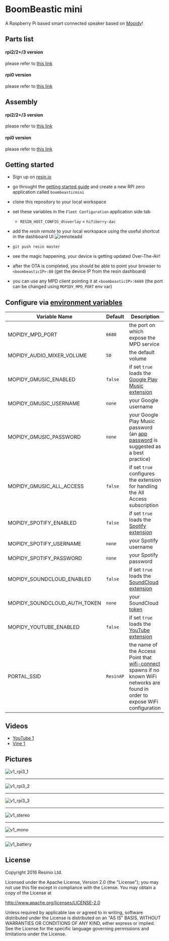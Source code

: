 # BoomBeastic mini

A Raspberry Pi based smart connected speaker based on [Mopidy](https://github.com/mopidy/mopidy)!

## Parts list

#### rpi2/2+/3 version
please refer to [this link](https://github.com/resin-io-playground/boombeastic/blob/master/docs/v1/mini/rpi3/bom.md)
#### rpi0 version
please refer to [this link](https://github.com/resin-io-playground/boombeastic/blob/master/docs/v1/mini/rpi0/bom.md)

## Assembly

#### rpi2/2+/3 version
please refer to [this link](https://github.com/resin-io-playground/boombeastic/blob/master/docs/v1/mini/rpi3/assembly.md)
#### rpi0 version
please refer to [this link](https://github.com/resin-io-playground/boombeastic/blob/master/docs/v1/mini/rpi0/assembly.md)

## Getting started

- Sign up on [resin.io](https://dashboard.resin.io/signup)
- go throught the [getting started guide](http://docs.resin.io/raspberrypi/nodejs/getting-started/) and create a new RPI zero application called `boombeasticmini`
- clone this repository to your local workspace
- set these variables in the `Fleet Configuration` application side tab

  - `RESIN_HOST_CONFIG_dtoverlay` = `hifiberry-dac`

- add the _resin remote_ to your local workspace using the useful shortcut in the dashboard UI ![remoteadd](https://raw.githubusercontent.com/resin-io-playground/boombeastic/master/docs/gitresinremote.png)
- `git push resin master`
- see the magic happening, your device is getting updated Over-The-Air!
- after the OTA is completed, you should be able to point your browser to `<boombeasticIP>:80` (get the device IP from the resin dashboard)
- you can use any MPD client pointing it at `<boombeasticIP>:6680` (the port can be changed using `MOPIDY_MPD_PORT` env var)

## Configure via [environment variables](https://docs.resin.io/management/env-vars/)
Variable Name | Default | Description
------------ | ------------- | -------------
MOPIDY_MPD_PORT | `6680` | the port on which expose the MPD service
MOPIDY_AUDIO_MIXER_VOLUME | `50` | the default volume
MOPIDY_GMUSIC_ENABLED | `false` | if set `true` loads the [Google Play Music extension](https://github.com/mopidy/mopidy-gmusic)
MOPIDY_GMUSIC_USERNAME | `none` | your Google username
MOPIDY_GMUSIC_PASSWORD | `none` | your Google Play Music password (an [app password](https://support.google.com/accounts/answer/185833) is suggested as a best practice)
MOPIDY_GMUSIC_ALL_ACCESS | `false` | if set `true` configures the extension for handling the All Access subscription
MOPIDY_SPOTIFY_ENABLED | `false` | if set `true` loads the [Spotify extension](https://github.com/mopidy/mopidy-spotify)
MOPIDY_SPOTIFY_USERNAME | `none` | your Spotify username
MOPIDY_SPOTIFY_PASSWORD | `none` | your Spotify password
MOPIDY_SOUNDCLOUD_ENABLED | `false` | if set `true` loads the [SoundCloud extension](https://github.com/mopidy/mopidy-soundcloud)
MOPIDY_SOUNDCLOUD_AUTH_TOKEN | `none` | your SoundCloud [token](https://www.mopidy.com/authenticate/)
MOPIDY_YOUTUBE_ENABLED | `false` | if set `true` loads the [YouTube extension](https://github.com/mopidy/mopidy-youtube)
PORTAL_SSID | `ResinAP` | the name of the Access Point that [wifi-connect](https://github.com/resin-io/resin-wifi-connect) spawns if no known WiFi networks are found in order to expose WiFi configuration

## Videos

* [YouTube 1](https://www.youtube.com/watch?v=EnLgmW8kyis)
* [Vine 1](https://vine.co/v/5g71nzHwXvr)

## Pictures

![v1_rpi3_1](https://raw.githubusercontent.com/resin-io-playground/boombeastic/master/docs/v1/mini/rpi3/photos/IMG_20160929_163629.jpg)

---

![v1_rpi3_2](https://raw.githubusercontent.com/resin-io-playground/boombeastic/master/docs/v1/mini/rpi3/photos/IMG_20160929_163751.jpg)

---

![v1_rpi3_3](https://raw.githubusercontent.com/resin-io-playground/boombeastic/master/docs/v1/mini/rpi3/photos/IMG_20161004_170024.jpg)

---

![v1_stereo](https://raw.githubusercontent.com/resin-io-playground/boombeastic/master/docs/v1/mini/rpi0/photos/20160712_005947.jpg)

---

![v1_mono](https://raw.githubusercontent.com/resin-io-playground/boombeastic/master/docs/v1/mini/rpi0/photos/20160711_222357.jpg)

---

![v1_battery](https://raw.githubusercontent.com/resin-io-playground/boombeastic/master/docs/v1/mini/rpi0/photos/20160712_150552.jpg)

## License

Copyright 2016 Resinio Ltd.

Licensed under the Apache License, Version 2.0 (the "License"); you may not use this file except in compliance with the License. You may obtain a copy of the License at

<http://www.apache.org/licenses/LICENSE-2.0>

Unless required by applicable law or agreed to in writing, software distributed under the License is distributed on an "AS IS" BASIS, WITHOUT WARRANTIES OR CONDITIONS OF ANY KIND, either express or implied. See the License for the specific language governing permissions and limitations under the License.

